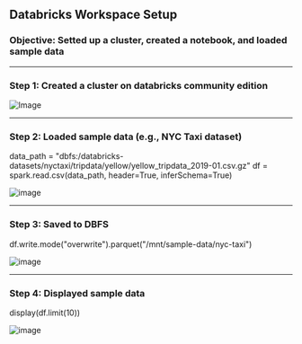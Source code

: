 ## Databricks Workspace Setup
### Objective: Setted up a cluster, created a notebook, and loaded sample data

***


### Step 1: Created a cluster on databricks community edition 

![Image](https://github.com/user-attachments/assets/fcc7da1d-31c0-4340-b232-7f760c333526)

--- 


### Step 2: Loaded sample data (e.g., NYC Taxi dataset)
data_path = "dbfs:/databricks-datasets/nyctaxi/tripdata/yellow/yellow_tripdata_2019-01.csv.gz"
df = spark.read.csv(data_path, header=True, inferSchema=True)


![image](https://github.com/user-attachments/assets/6e0b76d9-1943-4608-af44-d05264783e32)

--- 




### Step 3: Saved to DBFS
df.write.mode("overwrite").parquet("/mnt/sample-data/nyc-taxi")

![image](https://github.com/user-attachments/assets/02b38aee-1ee6-4c7f-b253-b1bc21261946)





---

### Step 4: Displayed sample data
display(df.limit(10))

![image](https://github.com/user-attachments/assets/5ace930a-dc7d-42cc-b407-6c7152a940f8)





